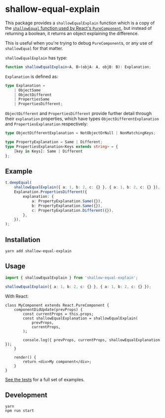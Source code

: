 # shallow-equal-explain

This package provides a `shallowEqualExplain` function which is a copy of the [`shallowEqual` function used by React's `PureComponent`](https://github.com/facebook/fbjs/blob/7da8335b78d669cba263760872f0a45ed16b4d12/packages/fbjs/src/core/shallowEqual.js#L39), but instead of returning a boolean, it returns an object explaining the difference.

This is useful when you're trying to debug `PureComponent`s, or any use of `shallowEqual` for that matter.

`shallowEqualExplain` has type:

```ts
function shallowEqualExplain<A, B>(objA: A, objB: B): Explanation;
```

`Explanation` is defined as:

```ts
type Explanation =
    | ObjectSame
    | ObjectDifferent
    | PropertiesSame
    | PropertiesDifferent;
```

`ObjectDifferent` and `PropertiesDifferent` provide further detail through their `explanation` properties, which have types `ObjectDifferentExplanation` and `PropertiesExplanation` respectively:

```ts
type ObjectDifferentExplanation = NotObjectOrNull | NonMatchingKeys;

type PropertyExplanation = Same | Different;
type PropertiesExplanation<Keys extends string> = {
    [key in Keys]: Same | Different
};
```

## Example

```ts
t.deepEqual(
    shallowEqualExplain({ a: 1, b: 2, c: {} }, { a: 1, b: 2, c: {} }),
    Explanation.PropertiesDifferent({
        explanation: {
            a: PropertyExplanation.Same({}),
            b: PropertyExplanation.Same({}),
            c: PropertyExplanation.Different({}),
        },
    }),
);
```

## Installation

```
yarn add shallow-equal-explain
```

## Usage

```ts
import { shallowEqualExplain } from 'shallow-equal-explain';

shallowEqualExplain({ a: 1, b: 2, c: {} }, { a: 1, b: 2, c: {} });
```

With React:

```tsx
class MyComponent extends React.PureComponent {
    componentDidUpdate(prevProps) {
        const currentProps = this.props;
        const shallowEqualExplanation = shallowEqualExplain(
            prevProps,
            currentProps,
        );

        console.log({ prevProps, currentProps, shallowEqualExplanation });
    }

    render() {
        return <div>My component</div>;
    }
}
```

[See the tests](./tests/index.ts) for a full set of examples.

## Development

```
yarn
npm run start
```
